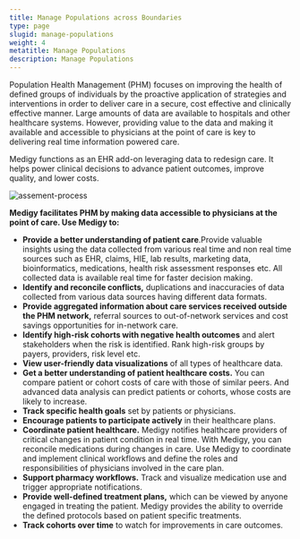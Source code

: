 ```yaml
---
title: Manage Populations across Boundaries
type: page
slugid: manage-populations
weight: 4
metatitle: Manage Populations
description: Manage Populations
---
```

 	
 
Population Health Management (PHM) focuses on improving the health of defined groups of individuals by the proactive application of strategies and interventions in order to deliver care in a secure, cost effective and clinically effective manner. Large amounts of data are available to hospitals and other healthcare systems. However, providing value to the data and making it available and accessible to physicians at the point of care is key to delivering real time information powered care.

Medigy functions as an EHR add-on leveraging data to redesign care. It helps power clinical decisions to advance patient outcomes, improve quality, and lower costs.

 ![assement-process](/assets-natural/brand/www.netspective.com/solutions/medigy/Manage-Populations-across-Boundaries.jpg#center)

 **Medigy facilitates PHM by making data accessible to physicians at the point of care. Use Medigy to:**
 
  * **Provide a better understanding of patient care**.Provide valuable insights using the data collected from various real time and non real time sources such as EHR, claims, HIE, lab results, marketing data, bioinformatics, medications, health risk assessment responses etc. All collected data is available real time for faster decision making. 
 * **Identify and reconcile conflicts,** duplications and inaccuracies of data collected from various data sources having different data formats. 
 * **Provide aggregated information about care services received outside the PHM network,** referral sources to out-of-network services and cost savings opportunities for in-network care. 
 * **Identify high-risk cohorts with negative health outcomes** and alert stakeholders when the risk is identified. Rank high-risk groups by payers, providers, risk level etc. 
 * **View user-friendly data visualizations** of all types of healthcare data. 
 * **Get a better understanding of patient healthcare costs.** You can compare patient or cohort costs of care with those of similar peers. And advanced data analysis can predict patients or cohorts, whose costs are likely to increase. 
 * **Track specific health goals** set by patients or physicians. 
 * **Encourage patients to participate actively** in their healthcare plans.
 * **Coordinate patient healthcare.**  Medigy notifies healthcare providers of critical changes in patient condition in real time. With Medigy, you can reconcile medications during changes in care. Use Medigy to coordinate and implement clinical workflows and define the roles and responsibilities of physicians involved in the care plan. 
 * **Support pharmacy workflows.** Track and visualize medication use and trigger appropriate notifications. 
 * **Provide well-defined treatment plans,** which can be viewed by anyone engaged in treating the patient. Medigy provides the ability to override the defined protocols based on patient specific treatments. 
 * **Track cohorts  over time** to watch for improvements in care outcomes. 
 
 



 
 
